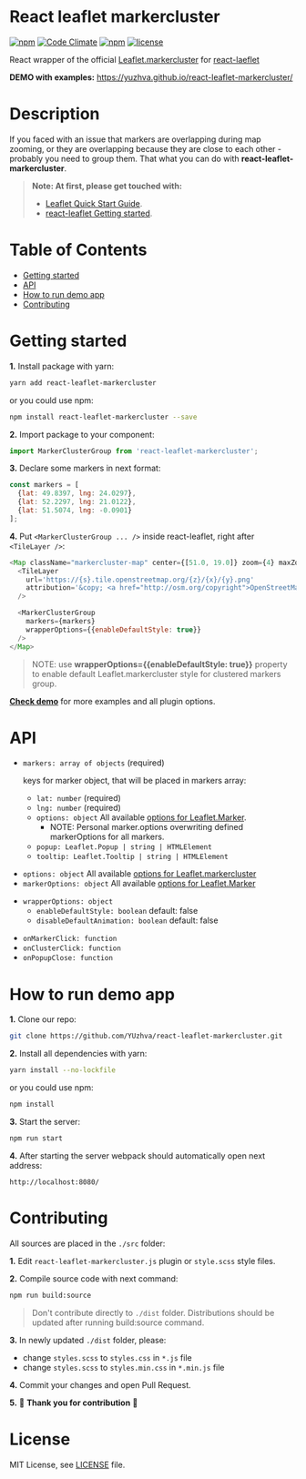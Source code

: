 # React leaflet markercluster
[![npm](https://img.shields.io/npm/v/react-leaflet-markercluster.svg)](
  https://www.npmjs.com/package/react-leaflet-markercluster)
[![Code Climate](https://codeclimate.com/github/YUzhva/react-leaflet-markercluster/badges/gpa.svg)](
  https://codeclimate.com/github/YUzhva/react-leaflet-markercluster)
[![npm](https://img.shields.io/npm/dm/react-leaflet-markercluster.svg)](
  https://www.npmjs.com/package/react-leaflet-markercluster)
[![license](https://img.shields.io/github/license/mashape/apistatus.svg?style=plastic)](#license)

React wrapper of the official [Leaflet.markercluster](
https://github.com/Leaflet/Leaflet.markercluster)
for [react-laeflet](https://github.com/PaulLeCam/react-leaflet)

**DEMO with examples:** https://yuzhva.github.io/react-leaflet-markercluster/

# Description

If you faced with an issue that markers are overlapping during map zooming, or they are
overlapping because they are close to each other - probably you need to group them.
That what you can do with **react-leaflet-markercluster**.

> **Note: At first, please get touched with:**
> - [Leaflet Quick Start Guide](
http://leafletjs.com/examples/quick-start/).
> - [react-leaflet Getting started](
https://github.com/PaulLeCam/react-leaflet/blob/master/docs/Getting%20started.md).


# Table of Contents
* [Getting started](#getting-started)
* [API](#api)
* [How to run demo app](#how-to-run-demo-app)
* [Contributing](#contributing)

# Getting started

**1.** Install package with yarn:
```bash
yarn add react-leaflet-markercluster
```
or you could use npm:
```bash
npm install react-leaflet-markercluster --save
```

**2.** Import package to your component:
```javascript
import MarkerClusterGroup from 'react-leaflet-markercluster';
```

**3.** Declare some markers in next format:
```javascript
const markers = [
  {lat: 49.8397, lng: 24.0297},
  {lat: 52.2297, lng: 21.0122},
  {lat: 51.5074, lng: -0.0901}
];
```

**4.** Put `<MarkerClusterGroup ... />` inside react-leaflet, right after `<TileLayer />`:
```javascript
<Map className="markercluster-map" center={[51.0, 19.0]} zoom={4} maxZoom={18}>
  <TileLayer
    url='https://{s}.tile.openstreetmap.org/{z}/{x}/{y}.png'
    attribution='&copy; <a href="http://osm.org/copyright">OpenStreetMap</a> contributors'
  />

  <MarkerClusterGroup
    markers={markers}
    wrapperOptions={{enableDefaultStyle: true}}
  />
</Map>
```
> NOTE: use **wrapperOptions={{enableDefaultStyle: true}}** property
to enable default Leaflet.markercluster style for clustered markers group.

[**Check demo**](https://yuzhva.github.io/react-leaflet-markercluster/) for more examples
and all plugin options.

# API
* `markers: array of objects` (required)

  keys for marker object, that will be placed in markers array:
    - `lat: number` (required)
    - `lng: number` (required)
    - `options: object` All available [options for Leaflet.Marker](
      http://leafletjs.com/reference-1.0.3.html#marker-option).
      + NOTE: Personal marker.options overwriting defined markerOptions for all markers.
    - `popup: Leaflet.Popup | string | HTMLElement`
    - `tooltip: Leaflet.Tooltip | string | HTMLElement`

+ `options: object` All available [options for Leaflet.markercluster](
  https://github.com/Leaflet/Leaflet.markercluster#options)
+ `markerOptions: object` All available [options for Leaflet.Marker](
  http://leafletjs.com/reference-1.0.3.html#marker-option)
* `wrapperOptions: object`
  - `enableDefaultStyle: boolean` default: false
  - `disableDefaultAnimation: boolean` default: false
+ `onMarkerClick: function`
+ `onClusterClick: function`
+ `onPopupClose: function`

# How to run demo app
**1.** Clone our repo:
```bash
git clone https://github.com/YUzhva/react-leaflet-markercluster.git
```

**2.** Install all dependencies with yarn:
```bash
yarn install --no-lockfile
```
or you could use npm:
```bash
npm install
```

**3.** Start the server:
```bash
npm run start
```

**4.** After starting the server webpack should automatically open next address:
```
http://localhost:8080/
```

# Contributing
All sources are placed in the `./src` folder:

**1.** Edit `react-leaflet-markercluster.js` plugin or `style.scss` style files.

**2.** Compile source code with next command:
```bash
npm run build:source
```
> Don't contribute directly to `./dist` folder.
Distributions should be updated after running build:source command.

**3.** In newly updated `./dist` folder, please:
* change `styles.scss` to `styles.css` in `*.js` file
* change `styles.scss` to `styles.min.css` in `*.min.js` file

**4.** Commit your changes and open Pull Request.

**5.** :beer: **Thank you for contribution** :beer:

# License
MIT License, see [LICENSE](
  https://github.com/YUzhva/react-leaflet-markercluster/blob/master/LICENSE) file.
